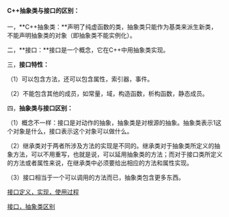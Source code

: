 #### C++抽象类与接口的区别：

一，**C++抽象类：**声明了纯虚函数的类，抽象类只能作为基类来派生新类，不能声明抽象类的对象（即抽象类不能实例化）。

二，**接口：**接口是一个概念，它在C++中用抽象类实现。

三，**接口特性：**

（1）可以包含方法，还可以包含属性，索引器，事件。

（2）不能包含其他的成员，如常量，域，构造函数，析构函数，静态成员。

四，**抽象类与接口区别：**

（1）概念不一样：接口是对动作的抽象，抽象类是对根源的抽象。抽象类表示1这个对象是什么，接口表示这个对象可以做什么。

（2）继承类对于两者所涉及方法的实现是不同的。继承类对于抽象类所定义的抽象方法，可以不用重写，也就是说，可以延用抽象类的方法；而对于接口类所定义的方法或者属性来说，在继承类中必须要给出相应的方法和属性实现。

（3）接口相当于一个可以调用的方法而已，抽象类包含更多东西。



[接口定义，实现，使用过程](https://www.cnblogs.com/xiaocaocao/p/8451838.html)

[接口，抽象类区别](https://blog.csdn.net/bmzyDream_007/article/details/4157560)



















